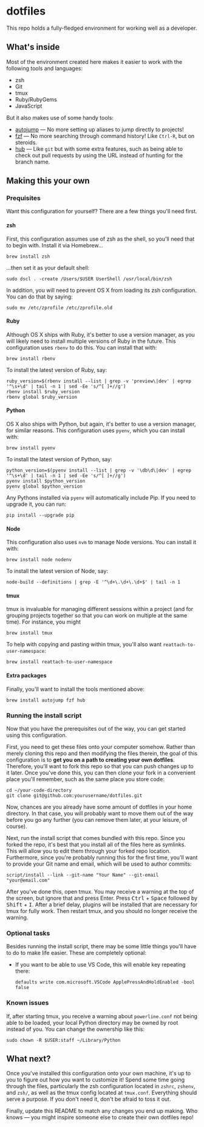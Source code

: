 # dotfiles

This repo holds a fully-fledged environment for working well as a developer.

## What's inside

Most of the environment created here makes it easier to work with the following
tools and languages:

* zsh
* Git
* tmux
* Ruby/RubyGems
* JavaScript

But it also makes use of some handy tools:

* [autojump] — No more setting up aliases to jump directly to projects!
* [fzf] — No more searching through command history! Like `Ctrl-R`, but on
  steroids.
* [hub] — Like `git` but with some extra features, such as being able to check
  out pull requests by using the URL instead of hunting for the branch name.

[autojump]: https://github.com/wting/autojump
[fzf]: https://github.com/junegunn/fzf
[hub]: https://github.com/github/hub

## Making this your own

### Prequisites

Want this configuration for yourself? There are a few things you'll need first.

#### zsh

First, this configuration assumes use of zsh as the shell, so you'll need that
to begin with. Install it via Homebrew...

    brew install zsh

...then set it as your default shell:

    sudo dscl . -create /Users/$USER UserShell /usr/local/bin/zsh

In addition, you will need to prevent OS X from loading its zsh configuration.
You can do that by saying:

    sudo mv /etc/zprofile /etc/zprofile.old

#### Ruby

Although OS X ships with Ruby, it's better to use a version manager, as you will
likely need to install multiple versions of Ruby in the future. This
configuration uses `rbenv` to do this. You can install that with:

    brew install rbenv

To install the latest version of Ruby, say:

    ruby_version=$(rbenv install --list | grep -v 'preview\|dev' | egrep '^\s+\d' | tail -n 1 | sed -Ee 's/^[ ]+//g')
    rbenv install $ruby_version
    rbenv global $ruby_version

#### Python

OS X also ships with Python, but again, it's better to use a version manager,
for similar reasons. This configuration uses `pyenv`, which you can install
with:

    brew install pyenv

To install the latest version of Python, say:

    python_version=$(pyenv install --list | grep -v '\db\d\|dev' | egrep '^\s+\d' | tail -n 1 | sed -Ee 's/^[ ]+//g')
    pyenv install $python_version
    pyenv global $python_version

Any Pythons installed via `pyenv` will automatically include Pip. If you need to
upgrade it, you can run:

    pip install --upgrade pip

#### Node

This configuration also uses `nvm` to manage Node versions. You can install it
with:

    brew install node nodenv

To install the latest version of Node, say:

    node-build --definitions | grep -E '^\d+\.\d+\.\d+$' | tail -n 1

#### tmux

tmux is invaluable for managing different sessions within a project (and for
grouping projects together so that you can work on multiple at the same time).
For instance, you might 

    brew install tmux

To help with copying and pasting within tmux, you'll also want
`reattach-to-user-namespace`:

    brew install reattach-to-user-namespace

#### Extra packages

Finally, you'll want to install the tools mentioned above:

    brew install autojump fzf hub

### Running the install script

Now that you have the prerequisites out of the way, you can get started using
this configuration.

First, you need to get these files onto your computer somehow. Rather than
merely cloning this repo and then modifying the files therein, the goal of this
configuration is to **get you on a path to creating your own dotfiles**.
Therefore, you'll want to fork this repo so that you can push changes up to
it later. Once you've done this, you can then clone your fork in a convenient
place you'll remember, such as the same place you store code:

    cd ~/your-code-directory
    git clone git@github.com:yourusername/dotfiles.git

Now, chances are you already have some amount of dotfiles in your home
directory. In that case, you will probably want to move them out of the way
before you go any further (you can remove them later, at your leisure, of
course).

Next, run the install script that comes bundled with this repo. Since you forked
the repo, it's best that you install all of the files here as symlinks. This
will allow you to edit them through your forked repo location. Furthermore,
since you're probably running this for the first time, you'll want to provide
your Git name and email, which will be used to author commits:

    script/install --link --git-name "Your Name" --git-email "your@email.com"

After you've done this, open tmux. You may receive a warning at the top of the
screen, but ignore that and press Enter. Press <kbd>Ctrl</kbd> +
<kbd>Space</kbd> followed by <kbd>Shift</kbd> + <kbd>I</kbd>. After a brief
delay, plugins will be installed that are necessary for tmux for fully work.
Then restart tmux, and you should no longer receive the warning.

### Optional tasks

Besides running the install script, there may be some little things you'll have
to do to make life easier. These are completely optional:

* If you want to be able to use VS Code, this will enable key repeating there:
  ```
  defaults write com.microsoft.VSCode ApplePressAndHoldEnabled -bool false
  ```

### Known issues

If, after starting tmux, you receive a warning about `powerline.conf` not being
able to be loaded, your local Python directory may be owned by root instead of
you. You can change the ownership like this:

    sudo chown -R $USER:staff ~/Library/Python

## What next?

Once you've installed this configuration onto your own machine, it's up to you
to figure out how you want to customize it! Spend some time going through the
files, particularly the zsh configuration located in `zshrc`, `zshenv`, and
`zsh/`, as well as the tmux config located at `tmux.conf`. Everything should
serve a purpose. If you don't need it, don't be afraid to toss it out.

Finally, update this README to match any changes you end up making. Who knows —
you might inspire someone else to create their own dotfiles repo!
